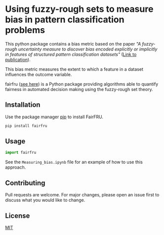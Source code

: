 # Using fuzzy-rough sets to measure bias in pattern classification problems

This python package contains a bias metric based on the paper *"A fuzzy-rough uncertainty measure to discover bias encoded explicitly or implicitly in features of structured pattern classification datasets"* ([Link to publication](https://doi.org/10.1016/j.patrec.2022.01.005)). 

This bias metric measures the extent to which a feature in a dataset influences the outcome variable.  

fairfru ([see here](https://pypi.org/project/FairFRU/)) is a Python package providing algorithms able to quantify fairness in automated decision making using the fuzzy-rough set theory. 

## Installation
Use the package manager [pip](https://pip.pypa.io/en/stable/) to install FairFRU.

```bash
pip install fairfru
```
## Usage
```python
import fairfru
```

See the `Measuring_bias.ipynb` file for an example of how to use this approach.

## Contributing

Pull requests are welcome. For major changes, please open an issue first
to discuss what you would like to change.

## License

[MIT](https://choosealicense.com/licenses/mit/)
